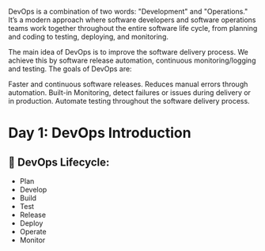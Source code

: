 DevOps is a combination of two words: "Development" and "Operations." It’s a modern approach where software developers and software operations teams work together throughout the entire software life cycle, from planning and coding to testing, deploying, and monitoring.

The main idea of DevOps is to improve the software delivery process. We achieve this by software release automation, continuous monitoring/logging and testing. The goals of DevOps are:

Faster and continuous software releases.
Reduces manual errors through automation.
Built-in Monitoring, detect failures or issues during delivery or in production.
Automate testing throughout the software delivery process.
 
# Day 1: DevOps Introduction

## 🔁 DevOps Lifecycle:
- Plan
- Develop
- Build
- Test
- Release
- Deploy
- Operate
- Monitor

